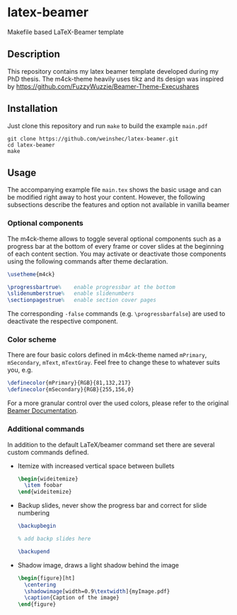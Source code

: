 latex-beamer
============

Makefile based LaTeX-Beamer template


## Description
This repository contains my latex beamer template developed during my PhD
thesis. The m4ck-theme heavily uses tikz and its design was inspired by 
https://github.com/FuzzyWuzzie/Beamer-Theme-Execushares

## Installation
Just clone this repository and run `make` to build the example `main.pdf`

    git clone https://github.com/weinshec/latex-beamer.git
    cd latex-beamer
    make

## Usage
The accompanying example file `main.tex` shows the basic usage and can be
modified right away to host your content. However, the following subsections
describe the features and option not available in vanilla beamer

### Optional components
The m4ck-theme allows to toggle several optional components such as a
progress bar at the bottom of every frame or cover slides at the beginning of
each content section. You may activate or deactivate those components using the
following commands after theme declaration.

```latex
\usetheme{m4ck}

\progressbartrue%    enable progressbar at the bottom
\slidenumberstrue%   enable slidenumbers
\sectionpagestrue%   enable section cover pages
```

The corresponding `-false` commands (e.g. `\progressbarfalse`) are used to
deactivate the respective component.

### Color scheme
There are four basic colors defined in m4ck-theme named
`mPrimary`, `mSecondary`, `mText`, `mTextGray`. Feel free to change these to
whatever suits you, e.g.

```latex
\definecolor{mPrimary}{RGB}{81,132,217}
\definecolor{mSecondary}{RGB}{255,156,0}
```

For a more granular control over the used colors, please refer to the original
[Beamer Documentation](http://mirrors.ctan.org/macros/latex/contrib/beamer/doc/beameruserguide.pdf).


### Additional commands
In addition to the default LaTeX/beamer command set there are several custom
commands defined.

+ Itemize with increased vertical space between bullets
  ```latex
  \begin{wideitemize}
    \item foobar
  \end{wideitemize}
  ```

+ Backup slides, never show the progress bar and correct for slide numbering
  ```latex
  \backupbegin

  % add backp slides here

  \backupend
  ```

+ Shadow image, draws a light shadow behind the image
  ```latex
  \begin{figure}[ht]
    \centering
    \shadowimage[width=0.9\textwidth]{myImage.pdf}
    \caption{Caption of the image}
  \end{figure}
  ```
